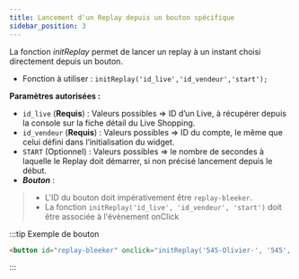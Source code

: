 ```yaml
---
title: Lancement d'un Replay depuis un bouton spécifique
sidebar_position: 3
---
```


La fonction *initReplay* permet de lancer un replay à un instant choisi directement depuis un bouton.

* Fonction à utiliser : ```initReplay('id_live','id_vendeur','start');```

**Paramètres autorisées :**
* ```id_live``` (**Requis**) : Valeurs possibles => ID d’un Live, à récupérer depuis la console sur la fiche détail du Live Shopping. 
* ```id_vendeur``` (**Requis**) : Valeurs possibles => ID du compte, le même que celui défini dans l’initialisation du widget.
* ```START``` (Optionnel) : Valeurs possibles => le nombre de secondes à laquelle le Replay doit démarrer, si non précisé lancement depuis le début.
* ***Bouton*** :
> * L'ID du bouton doit impérativement être ```replay-bleeker```.
> * La fonction ```initReplay('id_live', 'id_vendeur', 'start')``` doit être associée à l'évènement onClick

:::tip Exemple de bouton
```html
<button id="replay-bleeker" onclick="initReplay('545-Olivier-', '545', '200')">Voir le Replay</button>
```
:::




